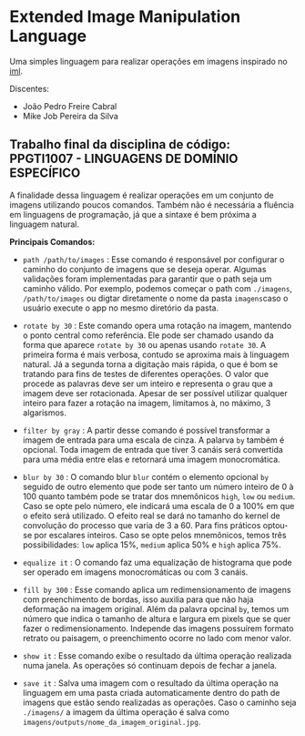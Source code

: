 # Extended Image Manipulation Language

Uma simples linguagem para realizar operações em imagens inspirado no [iml](https://dl.acm.org/doi/pdf/10.1145/3355378.3355382).

Discentes:
 - João Pedro Freire Cabral
 - Mike Job Pereira da Silva

## Trabalho final da disciplina de código: PPGTI1007 - 	LINGUAGENS DE DOMÍNIO ESPECÍFICO

A finalidade dessa linguagem é realizar operações em um conjunto de imagens utilizando poucos comandos. 
Também não é necessária a fluência em linguagens de programação, já que a sintaxe é bem próxima a linguagem natural. 

**Principais Comandos:**

 - `path /path/to/images` : Esse comando é responsável por configurar o caminho do conjunto de imagens que se deseja operar.
 Algumas validações foram implementadas para garantir que o path seja um caminho válido. Por exemplo, podemos começar o path com `./imagens`, `/path/to/images` ou digtar
 diretamente o nome da pasta `imagens`caso o usuário execute o app no mesmo diretório da pasta.
 
 - `rotate by 30` : Este comando opera uma rotação na imagem, mantendo o ponto central como referência. Ele pode ser chamado usando da forma que aparece `rotate by 30` ou apenas usando `rotate 30`. A primeira forma é mais verbosa, contudo se aproxima mais à linguagem natural. Já a segunda torna a digitação mais rápida, o que é bom se tratando para fins de testes de diferentes operações. O valor que procede as palavras deve ser um inteiro e representa o grau que a imagem deve ser rotacionada. Apesar de ser possível utilizar qualquer inteiro para fazer a rotação na imagem, limitamos à, no máximo, 3 algarismos.
 
 - `filter by gray` : A partir desse comando é possível transformar a imagem de entrada para uma escala de cinza. A palarva `by` também é opcional. Toda imagem de entrada que tiver 3 canáis será convertida para uma média entre elas e retornará uma imagem monocromática.
 
 - `blur by 30` : O comando blur `blur` contém o elemento opcional `by` seguido de outro elemento que pode ser tanto um número inteiro de 0 à 100 quanto também pode se tratar dos mnemônicos `high`, `low` ou `medium`. Caso se opte pelo número, ele indicará uma escala de 0 a 100% em que o efeito será utilizado. O efeito real se dará no tamanho do kernel de convolução do processo que varia de 3 a 60. Para fins práticos optou-se por escalares inteiros. Caso se opte pelos mnemônicos, temos três possibilidades: `low` aplica 15%, `medium` aplica 50% e `high` aplica 75%.
 
 - `equalize it` : O comando faz uma equalização de histograma que pode ser operado em imagens monocromáticas ou com 3 canáis.
 
 - `fill by 300` : Esse comando aplica um redimensionamento de imagens com preenchimento de bordas, isso auxilia para que não haja deformação na imagem original. Além da palavra opcinal `by`, temos um número que indica o tamanho de altura e largura em pixels que se quer fazer o redimensionamento. Independe das imagens possuírem formato retrato ou paisagem, o preenchimento ocorre no lado com menor valor.
 
 - `show it` : Esse comando exibe o resultado da última operação realizada numa janela. As operações só continuam depois de fechar a janela.
 
 - `save it` : Salva uma imagem com o resultado da última operação na linguagem em uma pasta criada automaticamente dentro do path de imagens que estão sendo realizadas as operações. Caso o caminho seja `./imagens/` a imagem da última operação é salva como `imagens/outputs/nome_da_imagem_original.jpg`.
